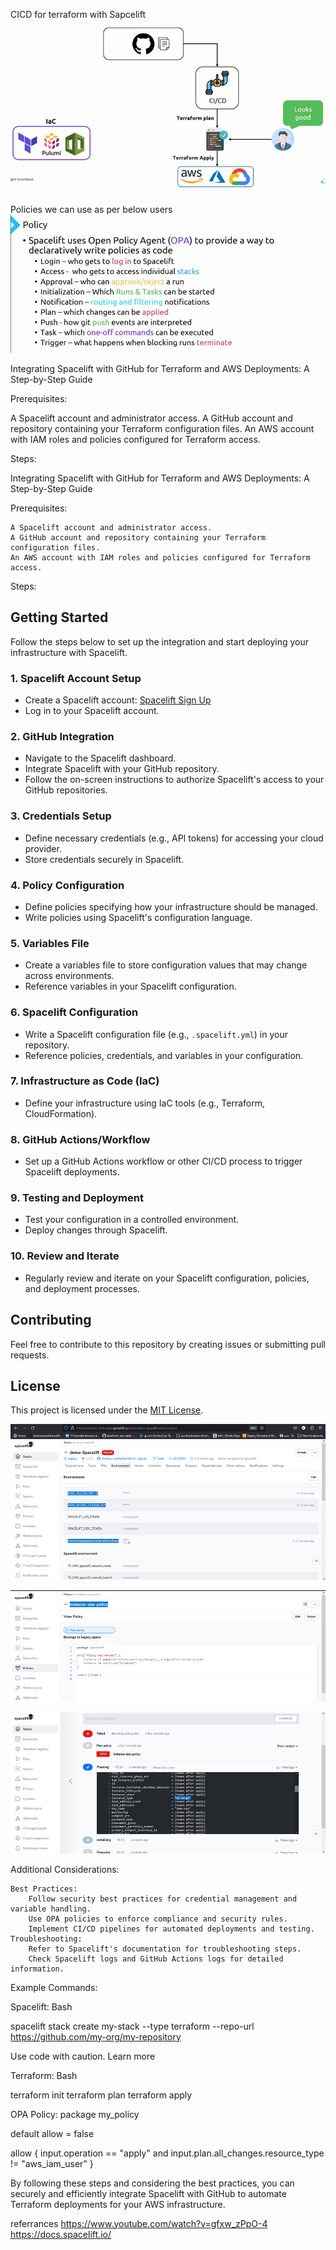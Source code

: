 CICD for terraform with Sapcelift
![alt text](image-1.png)

Policies we can use as per below users 
![alt text](image.png)

Integrating Spacelift with GitHub for Terraform and AWS Deployments: A Step-by-Step Guide

Prerequisites:

A Spacelift account and administrator access.
A GitHub account and repository containing your Terraform configuration files.
An AWS account with IAM roles and policies configured for Terraform access.

Steps:


Integrating Spacelift with GitHub for Terraform and AWS Deployments: A Step-by-Step Guide

Prerequisites:

    A Spacelift account and administrator access.
    A GitHub account and repository containing your Terraform configuration files.
    An AWS account with IAM roles and policies configured for Terraform access.

Steps:

## Getting Started

Follow the steps below to set up the integration and start deploying your infrastructure with Spacelift.

### 1. Spacelift Account Setup

- Create a Spacelift account: [Spacelift Sign Up](https://spacelift.io/signup)
- Log in to your Spacelift account.

### 2. GitHub Integration

- Navigate to the Spacelift dashboard.
- Integrate Spacelift with your GitHub repository.
- Follow the on-screen instructions to authorize Spacelift's access to your GitHub repositories.

### 3. Credentials Setup

- Define necessary credentials (e.g., API tokens) for accessing your cloud provider.
- Store credentials securely in Spacelift.

### 4. Policy Configuration

- Define policies specifying how your infrastructure should be managed.
- Write policies using Spacelift's configuration language.

### 5. Variables File

- Create a variables file to store configuration values that may change across environments.
- Reference variables in your Spacelift configuration.

### 6. Spacelift Configuration

- Write a Spacelift configuration file (e.g., `.spacelift.yml`) in your repository.
- Reference policies, credentials, and variables in your configuration.

### 7. Infrastructure as Code (IaC)

- Define your infrastructure using IaC tools (e.g., Terraform, CloudFormation).

### 8. GitHub Actions/Workflow

- Set up a GitHub Actions workflow or other CI/CD process to trigger Spacelift deployments.

### 9. Testing and Deployment

- Test your configuration in a controlled environment.
- Deploy changes through Spacelift.

### 10. Review and Iterate

- Regularly review and iterate on your Spacelift configuration, policies, and deployment processes.

## Contributing

Feel free to contribute to this repository by creating issues or submitting pull requests.

## License

This project is licensed under the [MIT License](LICENSE).

![alt text](image-2.png)

![alt text](image-4.png)

![alt text](image-3.png)

Additional Considerations:

    Best Practices:
        Follow security best practices for credential management and variable handling.
        Use OPA policies to enforce compliance and security rules.
        Implement CI/CD pipelines for automated deployments and testing.
    Troubleshooting:
        Refer to Spacelift's documentation for troubleshooting steps.
        Check Spacelift logs and GitHub Actions logs for detailed information.

Example Commands:

Spacelift:
Bash

spacelift stack create my-stack --type terraform --repo-url https://github.com/my-org/my-repository

Use code with caution. Learn more

Terraform:
Bash

terraform init
terraform plan
terraform apply


OPA Policy:
package my_policy

default allow = false

allow {
  input.operation == "apply" and
  input.plan.all_changes.resource_type != "aws_iam_user"
}

By following these steps and considering the best practices, you can securely and efficiently integrate Spacelift with GitHub to automate Terraform deployments for your AWS infrastructure.

referrances 
https://www.youtube.com/watch?v=gfxw_zPpO-4
https://docs.spacelift.io/
